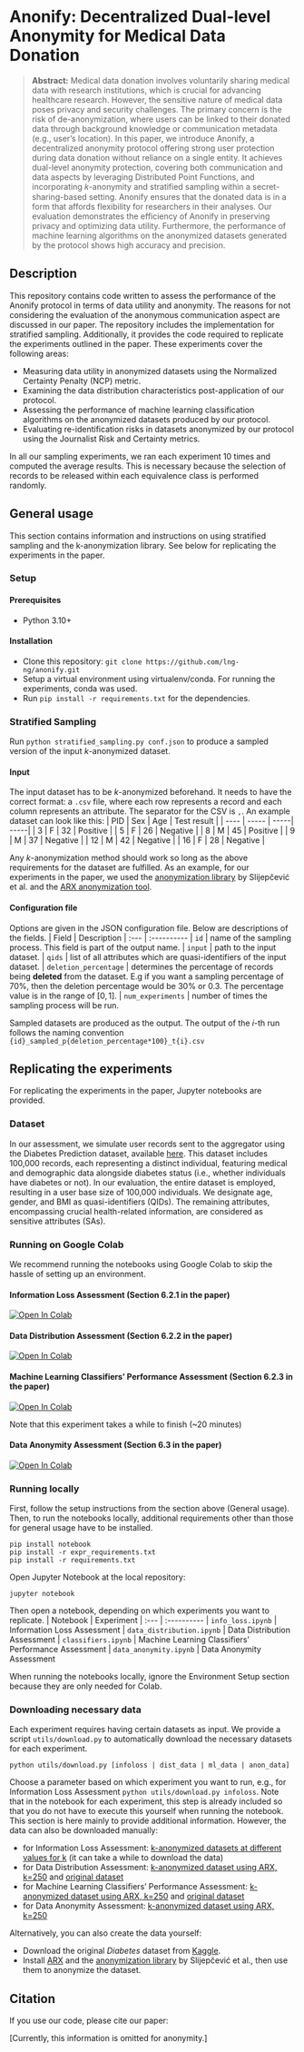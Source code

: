 # Anonify: Decentralized Dual-level Anonymity for Medical Data Donation
>**Abstract:** Medical data donation involves voluntarily sharing medical data with research institutions, which is crucial for advancing healthcare research. However, the sensitive nature of medical data poses privacy and security challenges. The primary concern is the risk of de-anonymization, where users can be linked to their donated data through background knowledge or communication metadata (e.g., user’s location). In this paper, we introduce Anonify, a decentralized anonymity protocol offering strong user protection during data donation without reliance on a single entity. It achieves dual-level anonymity protection, covering both communication and data aspects by leveraging Distributed Point Functions, and incorporating 𝑘-anonymity and stratified sampling within a secret-sharing-based setting. Anonify ensures that the donated data is in a form that affords flexibility for researchers in their analyses. Our evaluation demonstrates the efficiency of Anonify in preserving privacy and optimizing data utility. Furthermore, the performance of machine learning algorithms on the anonymized datasets generated by the protocol shows high accuracy and precision.

## Description
This repository contains code written to assess the performance of the Anonify protocol in terms of data utility and anonymity. The reasons for not considering the evaluation of the anonymous communication aspect are discussed in our paper.
The repository includes the implementation for stratified sampling. Additionally, it provides the code required to replicate the experiments outlined in the paper. These experiments cover the following areas: 

- Measuring data utility in anonymized datasets using the Normalized Certainty Penalty (NCP) metric.  
- Examining the data distribution characteristics post-application of our protocol. 
- Assessing the performance of machine learning classification algorithms on the anonymized datasets produced by our protocol. 
- Evaluating re-identification risks in datasets anonymized by our protocol using the Journalist Risk and Certainty metrics. 

In all our sampling experiments, we ran each experiment 10 times and computed the average results. This is necessary because the selection of records to be released within each equivalence class is performed randomly.

## General usage
This section contains information and instructions on using stratified sampling and the k-anonymization library. See below for replicating the experiments in the paper.
### Setup

#### Prerequisites
- Python 3.10+
#### Installation
- Clone this repository: ``git clone https://github.com/lng-ng/anonify.git``
- Setup a virtual environment using virtualenv/conda. For running the experiments, conda was used.
- Run ``pip install -r requirements.txt`` for the dependencies.
### Stratified Sampling
Run ``python stratified_sampling.py conf.json`` to produce a sampled version of the input $k$-anonymized dataset.
#### Input
The input dataset has to be $k$-anonymized beforehand. It needs to have the correct format: a ``.csv`` file, where each row represents a record and each column represents an attribute. The separator for the CSV is ``,``. An example dataset can look like this:
| PID | Sex | Age | Test result |
| ---- | ----- | -----| -----|
| 3 | F | 32 | Positive |
| 5 | F | 26 | Negative |
| 8 | M | 45 | Positive |
| 9 | M | 37 | Negative |
| 12 | M | 42 | Negative | 
| 16 | F | 28 | Negative |

Any $k$-anonymization method should work so long as the above requirements for the dataset are fulfilled. As an example, for our experiments in the paper, we used the [anonymization library](https://github.com/fhstp/k-AnonML) by Slijepčević et al. and the [ARX anonymization tool](https://github.com/arx-deidentifier/arx/).
#### Configuration file
Options are given in the JSON configuration file. Below are descriptions of the fields.
| Field | Description
| :--- | :----------
| `id` | name of the sampling process. This field is part of the output name.
| `input` | path to the input dataset.
| `qids` | list of all attributes which are quasi-identifiers of the input dataset.
| `deletion_percentage` | determines the percentage of records being **deleted** from the dataset. E.g if you want a sampling percentage of 70%, then the deletion percentage would be 30% or 0.3. The percentage value is in the range of $[0,1]$.
| `num_experiments` | number of times the sampling process will be run.

Sampled datasets are produced as the output. The output of the $i$-th run follows the naming convention ``{id}_sampled_p{deletion_percentage*100}_t{i}.csv``

## Replicating the experiments
For replicating the experiments in the paper, Jupyter notebooks are provided.
### Dataset
In our assessment, we simulate user records sent to the aggregator using the Diabetes Prediction dataset, available [here](https://www.kaggle.com/datasets/iammustafatz/diabetes-prediction-dataset). This dataset includes 100,000 records, each representing a distinct individual, featuring medical and demographic data alongside diabetes status (i.e., whether individuals have diabetes or not). In our evaluation, the entire dataset is employed, resulting in a user base size of 100,000 individuals. We designate age, gender, and BMI as quasi-identifiers (QIDs). The remaining attributes, encompassing crucial health-related information, are considered as sensitive attributes (SAs).

### Running on Google Colab
We recommend running the notebooks using Google Colab to skip the hassle of setting up an environment.
#### Information Loss Assessment (Section 6.2.1 in the paper)
[![Open In Colab](https://colab.research.google.com/assets/colab-badge.svg)](https://colab.research.google.com/github/lng-ng/anonify/blob/main/info_loss.ipynb)
#### Data Distribution Assessment (Section 6.2.2 in the paper)
[![Open In Colab](https://colab.research.google.com/assets/colab-badge.svg)](https://colab.research.google.com/github/lng-ng/anonify/blob/main/data_distribution.ipynb)
#### Machine Learning Classifiers’ Performance Assessment (Section 6.2.3 in the paper)
[![Open In Colab](https://colab.research.google.com/assets/colab-badge.svg)](https://colab.research.google.com/github/lng-ng/anonify/blob/main/classifiers.ipynb)

Note that this experiment takes a while to finish (~20 minutes)
#### Data Anonymity Assessment (Section 6.3 in the paper)
[![Open In Colab](https://colab.research.google.com/assets/colab-badge.svg)](https://colab.research.google.com/github/lng-ng/anonify/blob/main/data_anonymity.ipynb)

### Running locally
First, follow the setup instructions from the section above (General usage).  
Then, to run the notebooks locally, additional requirements other than those for general usage have to be installed.  
```
pip install notebook
pip install -r expr_requirements.txt
pip install -r requirements.txt
```
Open Jupyter Notebook at the local repository:
```
jupyter notebook
```
Then open a notebook, depending on which experiments you want to replicate.
| Notebook | Experiment
| :--- | :----------
| `info_loss.ipynb` | Information Loss Assessment
| `data_distribution.ipynb` | Data Distribution Assessment
| `classifiers.ipynb` |  Machine Learning Classifiers’ Performance Assessment
| `data_anonymity.ipynb` | Data Anonymity Assessment

When running the notebooks locally, ignore the Environment Setup section because they are only needed for Colab.

### Downloading necessary data
Each experiment requires having certain datasets as input.
We provide a script ``utils/download.py`` to automatically download the necessary datasets for each experiment.
```
python utils/download.py [infoloss | dist_data | ml_data | anon_data]
```
Choose a parameter based on which experiment you want to run, e.g., for Information Loss Assessment ``python utils/download.py infoloss``.
Note that in the notebook for each experiment, this step is already included so that you do not have to execute this yourself when running the notebook. This section is here mainly to provide additional information. However, the data can also be downloaded manually:
- for Information Loss Assessment: [k-anonymized datasets at different values for k](https://drive.google.com/drive/folders/1G-7anLLgO9bZbg7fL_dAuxHhqf_VK67Y?usp=drive_link) (it can take a while to download the data)
- for Data Distribution Assessment: [k-anonymized dataset using ARX, k=250](https://drive.google.com/file/d/1SRogEdk7E8REmXmt9CwpWyFF2AL_e37b/view?usp=drive_link) and [original dataset](https://drive.google.com/file/d/1Mpsr0XfQ-yAyQzarbfGEnu34Li0zVtOU/view?usp=drive_link)
- for Machine Learning Classifiers’ Performance Assessment: [k-anonymized dataset using ARX, k=250](https://drive.google.com/file/d/1SRogEdk7E8REmXmt9CwpWyFF2AL_e37b/view?usp=drive_link) and [original dataset](https://drive.google.com/file/d/1Mpsr0XfQ-yAyQzarbfGEnu34Li0zVtOU/view?usp=drive_link)
- for Data Anonymity Assessment: [k-anonymized dataset using ARX, k=250](https://drive.google.com/file/d/1SRogEdk7E8REmXmt9CwpWyFF2AL_e37b/view?usp=drive_link)

Alternatively, you can also create the data yourself:
- Download the original _Diabetes_ dataset from [Kaggle](https://www.kaggle.com/datasets/iammustafatz/diabetes-prediction-dataset).
- Install [ARX](https://github.com/arx-deidentifier/arx/) and the [anonymization library](https://github.com/fhstp/k-AnonML) by Slijepčević et al., then use them to anonymize the dataset.

## Citation
If you use our code, please cite our paper:

[Currently, this information is omitted for anonymity.]



